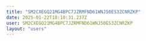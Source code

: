 ```yaml
---
title: "SM2CXEGQ21MG4BPC7JZRMFND61WNJ50ES3ZCNRZKP"
date: 2025-01-22T18:10:31.237Z
user: SM2CXEGQ21MG4BPC7JZRMFND61WNJ50ES3ZCNRZKP
layout: "users"
---
```

    